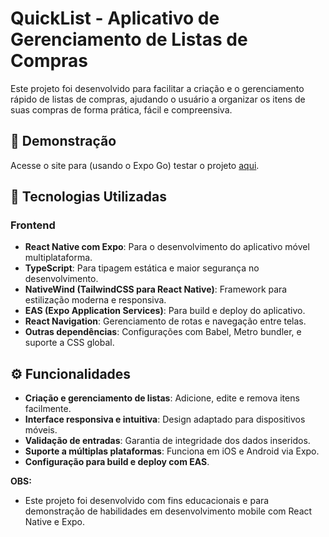 # QuickList - Aplicativo de Gerenciamento de Listas de Compras

Este projeto foi desenvolvido para facilitar a criação e o gerenciamento rápido de listas de compras, ajudando o usuário a organizar os itens de suas compras de forma prática, fácil e compreensiva.

## 📸 Demonstração
Acesse o site para (usando o Expo Go) testar o projeto <a href="https://exemplo.com](https://expo.dev/preview/update?message=fix%3A+fix+each+item+price%2Fquantity+calculation&updateRuntimeVersion=1.0.0&createdAt=2025-07-30T21%3A07%3A32.523Z&slug=exp&projectId=37a22d6d-15a5-43e1-ab2e-18871315aaf7&group=48271a9e-bb60-4d9d-b4d9-46c8cc480cc0" target="_blank" rel="noopener noreferrer">aqui</a>.

## 🚀 Tecnologias Utilizadas

### Frontend
- **React Native com Expo**: Para o desenvolvimento do aplicativo móvel multiplataforma.
- **TypeScript**: Para tipagem estática e maior segurança no desenvolvimento.
- **NativeWind (TailwindCSS para React Native)**: Framework para estilização moderna e responsiva.
- **EAS (Expo Application Services)**: Para build e deploy do aplicativo.
- **React Navigation**: Gerenciamento de rotas e navegação entre telas.
- **Outras dependências**: Configurações com Babel, Metro bundler, e suporte a CSS global.

## ⚙️ Funcionalidades

- **Criação e gerenciamento de listas**: Adicione, edite e remova itens facilmente.
- **Interface responsiva e intuitiva**: Design adaptado para dispositivos móveis.
- **Validação de entradas**: Garantia de integridade dos dados inseridos.
- **Suporte a múltiplas plataformas**: Funciona em iOS e Android via Expo.
- **Configuração para build e deploy com EAS**.

**OBS:**
- Este projeto foi desenvolvido com fins educacionais e para demonstração de habilidades em desenvolvimento mobile com React Native e Expo.
